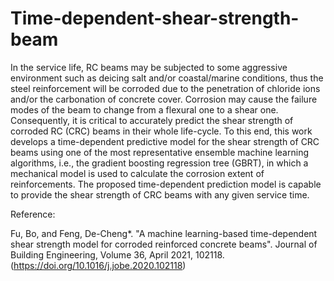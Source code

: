 # Time-dependent-shear-strength-beam
In the service life, RC beams may be subjected to some aggressive environment such as deicing salt and/or coastal/marine conditions, thus the steel reinforcement will be corroded due to the penetration of chloride ions and/or the carbonation of concrete cover. Corrosion may cause the failure modes of the beam to change from a flexural one to a shear one. Consequently, it is critical to accurately predict the shear strength of corroded RC (CRC) beams in their whole life-cycle. To this end, this work develops a time-dependent predictive model for the shear strength of CRC beams using one of the most representative ensemble machine learning algorithms, i.e., the gradient boosting regression tree (GBRT), in which a mechanical model is used to calculate the corrosion extent of reinforcements. The proposed time-dependent prediction model is capable to provide the shear strength of CRC beams with any given service time.

Reference:

Fu, Bo, and Feng, De-Cheng*. "A machine learning-based time-dependent shear strength model for corroded reinforced concrete beams". Journal of Building Engineering, Volume 36, April 2021, 102118.
(https://doi.org/10.1016/j.jobe.2020.102118)
